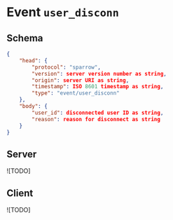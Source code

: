 # Event `user_disconn`

## Schema
```json
{
    "head": {
        "protocol": "sparrow",
        "version": server version number as string,
        "origin": server URI as string,
        "timestamp": ISO 8601 timestamp as string,
        "type": "event/user_disconn"
    },
    "body": {
        "user_id": disconnected user ID as string,
        "reason": reason for disconnect as string
    }
}
```

## Server

![TODO]

## Client

![TODO]